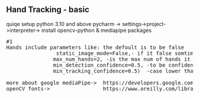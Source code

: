 
<h2>Hand Tracking - basic</h2>

quiqe setup python 3.10 and above 
pycharm -> settings->project->interpreter-> install opencv-python & mediapipe packages


<pre>
#1
Hands include parameters like: the defoult is to be false 
                static_image_mode=False,- if it false somtimes it detect and sometimes it will track depends the confidence level of detection
               max_num_hands=2, -is the max num of hands it can track/detect
               min_detection_confidence=0.5, -to be confident about the obj it should be higher than 50%
               min_tracking_confidence=0.5)  -case lower than 50% it will do the detection again

more about google mediaPipe->  https://developers.google.com/mediapipe/solutions/vision/hand_landmarker
openCV fonts->                 https://www.oreilly.com/library/view/mastering-opencv-4/9781789344912/16b55e96-1027-4765-85d8-ced8fa071473.xhtml



</pre>